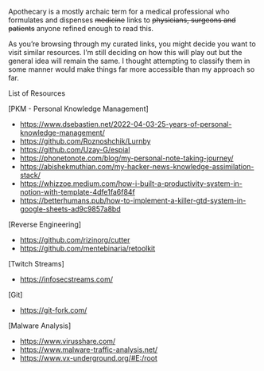 Apothecary is a mostly archaic term for a medical professional who formulates and dispenses ~~medicine~~ links to ~~physicians, surgeons and patients~~ anyone refined enough to read this.

As you’re browsing through my curated links, you might decide you want to visit similar resources. I’m still deciding on how this will play out but the general idea will remain the same. I thought attempting to classify them in some manner would make things far more accessible than my approach so far.

List of Resources



[PKM - Personal Knowledge Management]
- https://www.dsebastien.net/2022-04-03-25-years-of-personal-knowledge-management/
- https://github.com/Roznoshchik/Lurnby
- https://github.com/Uzay-G/espial
- https://phonetonote.com/blog/my-personal-note-taking-journey/
- https://abishekmuthian.com/my-hacker-news-knowledge-assimilation-stack/
- https://whizzoe.medium.com/how-i-built-a-productivity-system-in-notion-with-template-4dfe1fa6f84f
- https://betterhumans.pub/how-to-implement-a-killer-gtd-system-in-google-sheets-ad9c9857a8bd

[Reverse Engineering]
- https://github.com/rizinorg/cutter
- https://github.com/mentebinaria/retoolkit

[Twitch Streams]
- https://infosecstreams.com/

[Git]
- https://git-fork.com/

[Malware Analysis]
- https://www.virusshare.com/
- https://www.malware-traffic-analysis.net/
- https://www.vx-underground.org/#E:/root
